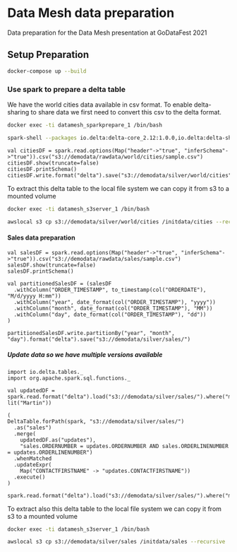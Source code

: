 # Data Mesh data preparation

Data preparation for the Data Mesh presentation at GoDataFest 2021


## Setup Preparation

```bash
docker-compose up --build
```

### Use spark to prepare a delta table

We have the world cities data available in csv format. To enable delta-sharing to share data we first need to convert this csv to the delta format.

```bash
docker exec -ti datamesh_sparkprepare_1 /bin/bash
```

```bash
spark-shell --packages io.delta:delta-core_2.12:1.0.0,io.delta:delta-sharing-spark_2.12:0.1.0 --conf spark.hadoop.fs.s3a.access.key=${AWS_ACCESS_KEY_ID} --conf spark.hadoop.fs.s3a.secret.key=${AWS_SECRET_ACCESS_KEY} --conf spark.hadoop.fs.s3a.impl=org.apache.hadoop.fs.s3a.S3AFileSystem --conf spark.hadoop.fs.s3a.endpoint="${AWS_SERVER}:${AWS_PORT}" --conf spark.hadoop.fs.s3a.connection.ssl.enabled=false --conf spark.hadoop.fs.s3a.path.style.access=true --conf spark.hadoop.fs.s3.impl=org.apache.hadoop.fs.s3a.S3AFileSystem
```

```spark
val citiesDF = spark.read.options(Map("header"->"true", "inferSchema"->"true")).csv("s3://demodata/rawdata/world/cities/sample.csv")
citiesDF.show(truncate=false)
citiesDF.printSchema()
citiesDF.write.format("delta").save("s3://demodata/silver/world/cities")
```

To extract this delta table to the local file system we can copy it from s3 to a mounted volume

```bash
docker exec -ti datamesh_s3server_1 /bin/bash
```

```bash
awslocal s3 cp s3://demodata/silver/world/cities /initdata/cities --recursive
```

#### Sales data preparation

```spark
val salesDF = spark.read.options(Map("header"->"true", "inferSchema"->"true")).csv("s3://demodata/rawdata/sales/sample.csv")
salesDF.show(truncate=false)
salesDF.printSchema()

val partitionedSalesDF = (salesDF
  .withColumn("ORDER_TIMESTAMP", to_timestamp(col("ORDERDATE"), "M/d/yyyy H:mm"))
  .withColumn("year", date_format(col("ORDER_TIMESTAMP"), "yyyy"))
  .withColumn("month", date_format(col("ORDER_TIMESTAMP"), "MM"))
  .withColumn("day", date_format(col("ORDER_TIMESTAMP"), "dd"))
)

partitionedSalesDF.write.partitionBy("year", "month", "day").format("delta").save("s3://demodata/silver/sales/")
```

##### Update data so we have multiple versions available

```spark
import io.delta.tables._
import org.apache.spark.sql.functions._

val updatedDF = spark.read.format("delta").load("s3://demodata/silver/sales/").where("month=5").where("day=28").withColumn("CONTACTFIRSTNAME", lit("Martin"))

(
DeltaTable.forPath(spark, "s3://demodata/silver/sales/")
  .as("sales")
  .merge(
    updatedDF.as("updates"),
    "sales.ORDERNUMBER = updates.ORDERNUMBER AND sales.ORDERLINENUMBER = updates.ORDERLINENUMBER")
  .whenMatched
  .updateExpr(
    Map("CONTACTFIRSTNAME" -> "updates.CONTACTFIRSTNAME"))
  .execute()
)

spark.read.format("delta").load("s3://demodata/silver/sales/").where("month=5").where("day=28").show()
```

To extract also this delta table to the local file system we can copy it from s3 to a mounted volume

```bash
docker exec -ti datamesh_s3server_1 /bin/bash
```

```bash
awslocal s3 cp s3://demodata/silver/sales /initdata/sales --recursive
```

